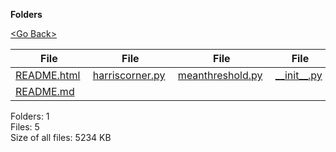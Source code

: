 **Folders**

[&lt;Go Back&gt;](../right.html)

<table><thead><tr class="header"><th><strong>File</strong></th><th><strong>File</strong></th><th><strong>File</strong></th><th><strong>File</strong></th></tr></thead><tbody><tr class="odd"><td><a href="README.html">README.html</a> </td><td><a href="harriscorner.py">harriscorner.py</a> </td><td><a href="meanthreshold.py">meanthreshold.py</a> </td><td><a href="__init__.py">__init__.py</a> </td></tr><tr class="even"><td><a href="README.md">README.md</a> </td><td></td><td></td><td></td></tr></tbody></table>

Folders: 1  
Files: 5  
Size of all files: 5234 KB
